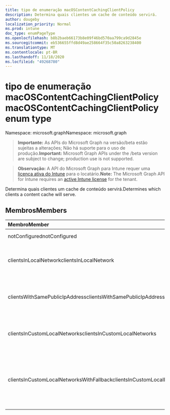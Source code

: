 ```yaml
---
title: tipo de enumeração macOSContentCachingClientPolicy
description: Determina quais clientes um cache de conteúdo servirá.
author: dougeby
localization_priority: Normal
ms.prod: intune
doc_type: enumPageType
ms.openlocfilehash: b8b2baeb66173b8e09f46bd570aa799ca9d2845e
ms.sourcegitcommit: eb536655ffd8d49ae258664f35c50a8263238400
ms.translationtype: MT
ms.contentlocale: pt-BR
ms.lasthandoff: 11/18/2020
ms.locfileid: "49268780"
---
```

# <a name="macoscontentcachingclientpolicy-enum-type"></a><span data-ttu-id="5bd06-103">tipo de enumeração macOSContentCachingClientPolicy</span><span class="sxs-lookup"><span data-stu-id="5bd06-103">macOSContentCachingClientPolicy enum type</span></span>

<span data-ttu-id="5bd06-104">Namespace: microsoft.graph</span><span class="sxs-lookup"><span data-stu-id="5bd06-104">Namespace: microsoft.graph</span></span>

> <span data-ttu-id="5bd06-105">**Importante:** As APIs do Microsoft Graph na versão/beta estão sujeitas a alterações; Não há suporte para o uso de produção.</span><span class="sxs-lookup"><span data-stu-id="5bd06-105">**Important:** Microsoft Graph APIs under the /beta version are subject to change; production use is not supported.</span></span>

> <span data-ttu-id="5bd06-106">**Observação:** A API do Microsoft Graph para Intune requer uma [licença ativa do Intune](https://go.microsoft.com/fwlink/?linkid=839381) para o locatário.</span><span class="sxs-lookup"><span data-stu-id="5bd06-106">**Note:** The Microsoft Graph API for Intune requires an [active Intune license](https://go.microsoft.com/fwlink/?linkid=839381) for the tenant.</span></span>

<span data-ttu-id="5bd06-107">Determina quais clientes um cache de conteúdo servirá.</span><span class="sxs-lookup"><span data-stu-id="5bd06-107">Determines which clients a content cache will serve.</span></span>

## <a name="members"></a><span data-ttu-id="5bd06-108">Membros</span><span class="sxs-lookup"><span data-stu-id="5bd06-108">Members</span></span>
|<span data-ttu-id="5bd06-109">Membro</span><span class="sxs-lookup"><span data-stu-id="5bd06-109">Member</span></span>|<span data-ttu-id="5bd06-110">Valor</span><span class="sxs-lookup"><span data-stu-id="5bd06-110">Value</span></span>|<span data-ttu-id="5bd06-111">Descrição</span><span class="sxs-lookup"><span data-stu-id="5bd06-111">Description</span></span>|
|:---|:---|:---|
|<span data-ttu-id="5bd06-112">notConfigured</span><span class="sxs-lookup"><span data-stu-id="5bd06-112">notConfigured</span></span>|<span data-ttu-id="5bd06-113">,0</span><span class="sxs-lookup"><span data-stu-id="5bd06-113">0</span></span>|<span data-ttu-id="5bd06-114">O padrão é para os clientes na rede local.</span><span class="sxs-lookup"><span data-stu-id="5bd06-114">Defaults to clients in local network.</span></span>|
|<span data-ttu-id="5bd06-115">clientsInLocalNetwork</span><span class="sxs-lookup"><span data-stu-id="5bd06-115">clientsInLocalNetwork</span></span>|<span data-ttu-id="5bd06-116">1</span><span class="sxs-lookup"><span data-stu-id="5bd06-116">1</span></span>|<span data-ttu-id="5bd06-117">Os caches de conteúdo fornecerão conteúdo aos dispositivos somente em sua rede local imediata.</span><span class="sxs-lookup"><span data-stu-id="5bd06-117">Content caches will provide content to devices only in their immediate local network.</span></span>|
|<span data-ttu-id="5bd06-118">clientsWithSamePublicIpAddress</span><span class="sxs-lookup"><span data-stu-id="5bd06-118">clientsWithSamePublicIpAddress</span></span>|<span data-ttu-id="5bd06-119">duas</span><span class="sxs-lookup"><span data-stu-id="5bd06-119">2</span></span>|<span data-ttu-id="5bd06-120">Os caches de conteúdo fornecerão conteúdo aos dispositivos que compartilham o mesmo endereço IP público.</span><span class="sxs-lookup"><span data-stu-id="5bd06-120">Content caches will provide content to devices that share the same public IP address.</span></span>|
|<span data-ttu-id="5bd06-121">clientsInCustomLocalNetworks</span><span class="sxs-lookup"><span data-stu-id="5bd06-121">clientsInCustomLocalNetworks</span></span>|<span data-ttu-id="5bd06-122">3D</span><span class="sxs-lookup"><span data-stu-id="5bd06-122">3</span></span>|<span data-ttu-id="5bd06-123">Os caches de conteúdo fornecerão conteúdo aos dispositivos no contentCachingClientListenRanges.</span><span class="sxs-lookup"><span data-stu-id="5bd06-123">Content caches will provide content to devices in contentCachingClientListenRanges.</span></span>|
|<span data-ttu-id="5bd06-124">clientsInCustomLocalNetworksWithFallback</span><span class="sxs-lookup"><span data-stu-id="5bd06-124">clientsInCustomLocalNetworksWithFallback</span></span>|<span data-ttu-id="5bd06-125">4 </span><span class="sxs-lookup"><span data-stu-id="5bd06-125">4</span></span>|<span data-ttu-id="5bd06-126">Os caches de conteúdo fornecerão conteúdo aos dispositivos no contentCachingClientListenRanges, contentCachingPeerListenRanges e contentCachingParents.</span><span class="sxs-lookup"><span data-stu-id="5bd06-126">Content caches will provide content to devices in contentCachingClientListenRanges, contentCachingPeerListenRanges, and contentCachingParents.</span></span>|




